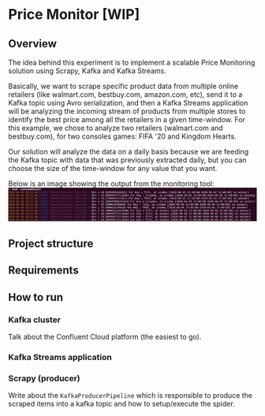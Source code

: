 # Price Monitor [WIP]

## Overview
The idea behind this experiment is to implement a scalable Price Monitoring solution using Scrapy, Kafka and Kafka Streams. 

Basically, we want to scrape specific product data from multiple online retailers (like walmart.com, bestbuy.com, amazon.com, etc), send it to a Kafka topic using Avro serialization, and then a Kafka Streams application will be analyzing the incoming stream of products from multiple stores to identify the best price among all the retailers in a given time-window.
For this example, we chose to analyze two retailers (walmart.com and bestbuy.com), for two consoles games: FIFA '20 and Kingdom Hearts.

Our solution will analyze the data on a daily basis because we are feeding the Kafka topic with data that was previously extracted daily, but you can choose the size of the time-window for any value that you want.

Below is an image showing the output from the monitoring tool:
![Image of Yaktocat](output_example.png)

## Project structure

## Requirements

## How to run

### Kafka cluster

Talk about the Confluent Cloud platform (the easiest to go).

### Kafka Streams application

### Scrapy (producer)

Write about the `KafkaProducerPipeline` which is responsible to produce the scraped items into a kafka topic and how to setup/execute the spider.
